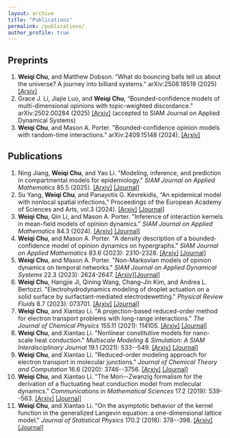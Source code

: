 ```yaml
---
layout: archive
title: "Publications"
permalink: /publications/
author_profile: true
---
```

<!-- {% if author.googlescholar %}
You can also find my articles on <u><a href="{{author.googlescholar}}">my Google Scholar profile</a>.</u>
{% endif %}

{% include base_path %}

{% for post in site.publications reversed %}
  {% include archive-single.html %}
{% endfor %}
-->


Preprints
---
1. <b>Weiqi Chu</b>, and Matthew Dobson. "What do bouncing balls tell us about the universe? A journey into billiard systems." arXiv:2508.18519 (2025) [[Arxiv]](https://arxiv.org/abs/2508.18519)
2. Grace J. Li, Jiajie Luo, and <b>Weiqi Chu</b>, “Bounded-confidence models of multi-dimensional opinions with topic-weighted discordance.” arXiv:2502.00284 (2025) [[Arxiv]](https://arxiv.org/abs/2502.00284) (accepted to SIAM Journal on Applied Dynamical Systems)
3. <b>Weiqi Chu</b>, and Mason A. Porter. "Bounded-confidence opinion models with random-time interactions." arXiv:2409.15148 (2024). [[Arxiv]](https://arxiv.org/abs/2409.15148) 
   

Publications
---
1. Ning Jiang, <b>Weiqi Chu</b>, and Yao Li. "Modeling, inference, and prediction in compartmental models for epidemiology." <i>SIAM Journal on Applied Mathematics</i> 85.5 (2025). [[Arxiv]](https://arxiv.org/abs/2406.12002) [[Journal]](https://epubs.siam.org/doi/10.1137/24M1691557)
2. Su Yang, <b>Weiqi Chu</b>, and Panayotis G. Kevrekidis, “An epidemical model with nonlocal spatial infections,” Proceedings of the European Academy of Sciences and Arts, vol.3 (2024). [[Arxiv]](https://arxiv.org/abs/2407.07538) [[Journal]](https://www.peasa.eu/site/article/view/42)
3. <b>Weiqi Chu</b>, Qin Li, and Mason A. Porter. "Inference of interaction kernels in mean-field models of opinion dynamics." <i>SIAM Journal on Applied Mathematics</i> 84.3 (2024). [[Arxiv]](https://arxiv.org/abs/2212.14489) [[Journal]](https://epubs.siam.org/doi/full/10.1137/22M1544415)
4. <b>Weiqi Chu</b>, and Mason A. Porter. "A density description of a bounded-confidence model of opinion dynamics on hypergraphs." <i>SIAM Journal on Applied Mathematics</i> 83.6 (2023): 2310-2328. [[Arxiv]](https://arxiv.org/abs/2203.12189) [[Journal]](https://epubs.siam.org/doi/10.1137/22M148608X)
5. <b>Weiqi Chu</b>, and Mason A. Porter. "Non-Markovian models of opinion dynamics on temporal networks." <i>SIAM Journal on Applied Dynamical Systems</i> 22.3 (2023): 2624-2647. [[Arxiv]](https://arxiv.org/abs/2208.12787)[[Journal]](https://epubs.siam.org/doi/full/10.1137/22M151858X)
6. <b>Weiqi Chu</b>, Hangjie Ji, Qining Wang, Chang-Jin Kim, and Andrea L. Bertozzi. "Electrohydrodynamics modeling of droplet actuation on a solid surface by surfactant-mediated electrodewetting." <i>Physical Review Fluids</i> 8.7 (2023): 073701. [[Arxiv]](https://arxiv.org/abs/2306.16602) [[Journal]](https://journals.aps.org/prfluids/abstract/10.1103/PhysRevFluids.8.073701)
7. <b>Weiqi Chu</b>, and Xiantao Li. "A projection-based reduced-order method for electron transport problems with long-range interactions." <i>The Journal of Chemical Physics</i> 155.11 (2021): 114105. [[Arxiv]](https://arxiv.org/abs/2106.03240) [[Journal]](https://aip.scitation.org/doi/abs/10.1063/5.0059355)
8. <b>Weiqi Chu</b>, and Xiantao Li. "Nonlinear constitutive models for nano-scale heat conduction." <i>Multiscale Modeling & Simulation: A SIAM Interdisciplinary Journal</i> 19.1 (2021): 533--549. [[Arxiv]](https://arxiv.org/abs/1803.11231) [[Journal]](https://epubs.siam.org/doi/abs/10.1137/19M1257664?casa_token=GCQF5sSZI9MAAAAA:JVXInuTENE_1c6GyHkqazm0eXVOvAl5JBpO2ItxGPiuy4Lcgg2YwQjl7SMCEDWzVFv40LmVpeo0)
9. <b>Weiqi Chu</b>, and Xiantao Li. "Reduced-order modeling approach for electron transport in molecular junctions." <i>Journal of Chemical Theory and Computation</i> 16.6 (2020): 3746--3756. [[Arxiv]](https://arxiv.org/abs/1911.00148) [[Journal]](https://pubs.acs.org/doi/abs/10.1021/acs.jctc.9b01090)
10. <b>Weiqi Chu</b>, and Xiantao Li. "The Mori--Zwanzig formalism for the derivation of a fluctuating heat conduction model from molecular dynamics." <i>Communications in Mathematical Sciences</i> 17.2 (2019): 539--563. [[Arxiv]](https://arxiv.org/abs/1709.05928) [[Journal]](https://intlpress.com/site/pub/pages/journals/items/cms/content/vols/0017/0002/a010/index.php)
11. <b>Weiqi Chu</b>, and Xiantao Li. "On the asymptotic behavior of the kernel function in the generalized Langevin equation: a one-dimensional lattice model." <i>Journal of Statistical Physics</i> 170.2 (2018): 378--398. [[Arxiv]](https://arxiv.org/abs/1708.04995) [[Journal]](https://link.springer.com/article/10.1007/s10955-017-1927-3)
    
